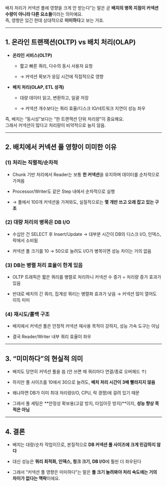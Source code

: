 
배치 처리가 커넥션 풀에 영향을 크게 안 받는다”는 말은 곧 **배치의 병목 지점이 커넥션 수량이 아니라 다른 요소들**이라는 의미예요.  
즉, 영향은 있긴 한데 상대적으로 **미미하다**고 보는 거죠.

---

## 1. 온라인 트랜잭션(OLTP) vs 배치 처리(OLAP)

- **온라인 서비스(OLTP)**
    
    - 짧고 빠른 쿼리, 다수의 동시 사용자 요청
        
    - → 커넥션 확보가 응답 시간에 직접적으로 영향
        
- **배치 처리(OLAP, ETL 성격)**
    
    - 대량 데이터 읽고, 변환하고, 일괄 저장
        
    - → 커넥션 개수보다는 쿼리 효율/디스크 IO/네트워크 지연이 성능 좌우
        

즉, 배치는 “동시성”보다는 “한 트랜잭션 단위 처리량”이 중요해요.  
그래서 커넥션이 많다고 처리량이 비약적으로 늘지 않음.

---

## 2. 배치에서 커넥션 풀 영향이 미미한 이유

### (1) **처리는 직렬적/순차적**

- Chunk 기반 처리에서 Reader는 보통 **한 커넥션**을 유지하며 데이터를 순차적으로 가져옴
    
- Processor/Writer도 같은 Step 내에서 순차적으로 실행
    
- → 풀에서 100개 커넥션을 가져와도, 실질적으로는 **몇 개만 쓰고 오래 잡고 있는 구조**
    

### (2) **대량 처리의 병목은 DB I/O**

- 수십만 건 SELECT 후 Insert/Update → 대부분 시간이 DB의 디스크 I/O, 인덱스, 락에서 소비됨
    
- 커넥션 풀 크기를 10 → 50으로 늘려도 I/O가 병목이면 성능 차이는 거의 없음
    

### (3) **DB는 병렬 처리 효율이 한계 있음**

- OLTP 트래픽은 짧은 쿼리를 병렬로 처리하니 커넥션 수 증가 = 처리량 증가 효과가 있음
    
- 반대로 배치의 긴 쿼리, 집계성 쿼리는 병렬화 효과가 낮음 → 커넥션 많이 열어도 이득 미미
    

### (4) **재시도/롤백 구조**

- 배치에서 커넥션 풀은 안정적 커넥션 재사용 목적이 강하지, 성능 가속 도구는 아님
    
- 결국 Reader/Writer 내부 쿼리 효율이 좌우
    

---

## 3. “미미하다”의 현실적 의미

- 배치도 당연히 커넥션 풀을 씀 (안 쓰면 매 쿼리마다 연결/종료 오버헤드 ↑)
    
- 하지만 풀 사이즈를 10에서 30으로 늘려도, **배치 처리 시간이 3배 빨라지지 않음**
    
- 왜냐하면 DB가 이미 최대 처리량(I/O, CPU, 락 경쟁)에 걸려 있기 때문
    
- 그래서 풀 세팅은 **안정성 확보용(고갈 방지, 타임아웃 방지)**이지, **성능 향상 목적은 아님**
    

---

## 4. 결론

- 배치는 대량/순차 작업이므로, 본질적으로 **DB 커넥션 풀 사이즈에 크게 민감하지 않다**
    
- 대신 성능은 **쿼리 최적화, 인덱스, 청크 크기, DB I/O**에 훨씬 더 좌우된다
    
- 그래서 “커넥션 풀 영향은 미미하다”는 말은 **풀 크기 늘려봐야 처리 속도에는 거의 차이가 없다는 맥락**이에요.